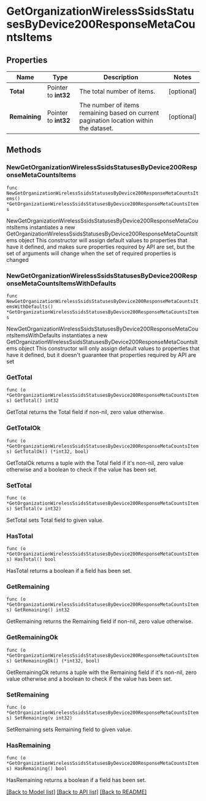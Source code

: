 # GetOrganizationWirelessSsidsStatusesByDevice200ResponseMetaCountsItems

## Properties

Name | Type | Description | Notes
------------ | ------------- | ------------- | -------------
**Total** | Pointer to **int32** | The total number of items. | [optional] 
**Remaining** | Pointer to **int32** | The number of items remaining based on current pagination location within the dataset. | [optional] 

## Methods

### NewGetOrganizationWirelessSsidsStatusesByDevice200ResponseMetaCountsItems

`func NewGetOrganizationWirelessSsidsStatusesByDevice200ResponseMetaCountsItems() *GetOrganizationWirelessSsidsStatusesByDevice200ResponseMetaCountsItems`

NewGetOrganizationWirelessSsidsStatusesByDevice200ResponseMetaCountsItems instantiates a new GetOrganizationWirelessSsidsStatusesByDevice200ResponseMetaCountsItems object
This constructor will assign default values to properties that have it defined,
and makes sure properties required by API are set, but the set of arguments
will change when the set of required properties is changed

### NewGetOrganizationWirelessSsidsStatusesByDevice200ResponseMetaCountsItemsWithDefaults

`func NewGetOrganizationWirelessSsidsStatusesByDevice200ResponseMetaCountsItemsWithDefaults() *GetOrganizationWirelessSsidsStatusesByDevice200ResponseMetaCountsItems`

NewGetOrganizationWirelessSsidsStatusesByDevice200ResponseMetaCountsItemsWithDefaults instantiates a new GetOrganizationWirelessSsidsStatusesByDevice200ResponseMetaCountsItems object
This constructor will only assign default values to properties that have it defined,
but it doesn't guarantee that properties required by API are set

### GetTotal

`func (o *GetOrganizationWirelessSsidsStatusesByDevice200ResponseMetaCountsItems) GetTotal() int32`

GetTotal returns the Total field if non-nil, zero value otherwise.

### GetTotalOk

`func (o *GetOrganizationWirelessSsidsStatusesByDevice200ResponseMetaCountsItems) GetTotalOk() (*int32, bool)`

GetTotalOk returns a tuple with the Total field if it's non-nil, zero value otherwise
and a boolean to check if the value has been set.

### SetTotal

`func (o *GetOrganizationWirelessSsidsStatusesByDevice200ResponseMetaCountsItems) SetTotal(v int32)`

SetTotal sets Total field to given value.

### HasTotal

`func (o *GetOrganizationWirelessSsidsStatusesByDevice200ResponseMetaCountsItems) HasTotal() bool`

HasTotal returns a boolean if a field has been set.

### GetRemaining

`func (o *GetOrganizationWirelessSsidsStatusesByDevice200ResponseMetaCountsItems) GetRemaining() int32`

GetRemaining returns the Remaining field if non-nil, zero value otherwise.

### GetRemainingOk

`func (o *GetOrganizationWirelessSsidsStatusesByDevice200ResponseMetaCountsItems) GetRemainingOk() (*int32, bool)`

GetRemainingOk returns a tuple with the Remaining field if it's non-nil, zero value otherwise
and a boolean to check if the value has been set.

### SetRemaining

`func (o *GetOrganizationWirelessSsidsStatusesByDevice200ResponseMetaCountsItems) SetRemaining(v int32)`

SetRemaining sets Remaining field to given value.

### HasRemaining

`func (o *GetOrganizationWirelessSsidsStatusesByDevice200ResponseMetaCountsItems) HasRemaining() bool`

HasRemaining returns a boolean if a field has been set.


[[Back to Model list]](../README.md#documentation-for-models) [[Back to API list]](../README.md#documentation-for-api-endpoints) [[Back to README]](../README.md)


